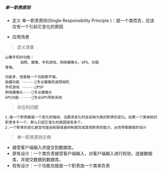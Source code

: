 ##### 单一职责原则

* 定义
单一职责原则(Single Responsibility Principle )：就一个类而言，应该仅有一个引起它变化的原因

* 应用场景

> 定义场景

```
山寨手机的功能：
       拍照、摄像、手机游戏、网络摄像头、GPS、炒股
等等。

功能多、但是每一个功能都不强。
拍摄功能 ------专业摄像机或照相机
手机游戏 ------PSP
网络摄像头----专业摄像头
GPS功能------专业GPS导航系统
```

> 存在的问题

```
1.每一个职责都是一个变化的轴线，当需求变化时会反映为类的职责的变化。如果一个类承担的职责多于一个，那么引起它变化的原因就有多个。
2.一个职责的变化甚至可能会削弱或者抑制类完成其他职责的能力，从而导致脆弱的设计
```

> 单一职责原则示例

- 接受客户端输入并提交到数据库。
- 原有设计：一个类负责接受客户端输入，对客户端输入进行校验，连接数据库，并提交数据到数据库。
- 现有设计：一个功能也就是一个职责由一个类来负责
